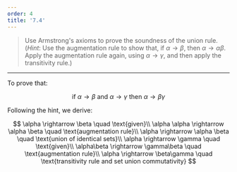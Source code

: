 ```yaml
---
order: 4
title: '7.4'
---
```

> Use Armstrong's axioms to prove the soundness of the union rule. (_Hint_: Use the 
> augmentation rule to show that, if $\alpha \rightarrow \beta$, then 
> $\alpha \rightarrow \alpha \beta$. Apply the augmentation rule again, using 
> $\alpha \rightarrow \gamma$, and then apply the transitivity rule.)

--------------------------------

To prove that: 

$$
\text{if $\alpha \rightarrow \beta$ and $\alpha \rightarrow \gamma$ then $\alpha \rightarrow \beta \gamma$ }
$$

Following the hint, we derive: 

$$ \alpha \rightarrow \beta \quad \text{given}\\
\alpha \alpha \rightarrow \alpha \beta \quad \text{augmentation rule}\\
\alpha \rightarrow \alpha \beta \quad \text{union of identical sets}\\
\alpha \rightarrow \gamma \quad \text{given}\\
\alpha\beta \rightarrow \gamma\beta \quad \text{augmentation rule}\\
\alpha \rightarrow \beta\gamma \quad \text{transitivity rule and set union commutativity}
$$